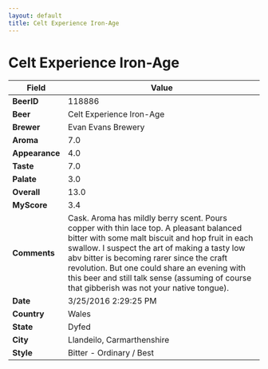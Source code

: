 ```yaml
---
layout: default
title: Celt Experience Iron-Age
---
```


# Celt Experience Iron-Age

| Field         | Value     |
|---------------|-----------|
| **BeerID** | 118886 |
| **Beer** | Celt Experience Iron-Age |
| **Brewer** | Evan Evans Brewery |
| **Aroma** | 7.0 |
| **Appearance** | 4.0 |
| **Taste** | 7.0 |
| **Palate** | 3.0 |
| **Overall** | 13.0 |
| **MyScore** | 3.4 |
| **Comments** | Cask. Aroma has mildly berry scent. Pours copper with thin lace top. A pleasant balanced bitter with some malt biscuit and hop fruit in each swallow. I suspect the art of making a tasty low abv bitter is becoming rarer since the craft revolution. But one could share an evening with this beer and still talk sense &#40;assuming of course that gibberish was not your native tongue&#41;. |
| **Date** | 3/25/2016 2:29:25 PM |
| **Country** | Wales |
| **State** | Dyfed |
| **City** | Llandeilo, Carmarthenshire |
| **Style** | Bitter - Ordinary / Best |
